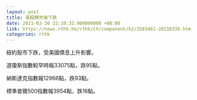 ```yaml
---
layout: post
title: 美股開市後下跌
date: 2021-03-30 22:10:32.000000000 +08:00
link: https://news.rthk.hk/rthk/ch/component/k2/1583461-20210330.htm
categories: rthk
---
```


紐約股市下跌，受美國債息上升影響。

道瓊斯指數較早時報33075點，跌95點。

納斯達克指數報12966點，跌93點。

標準普爾500指數報3954點，跌16點。
